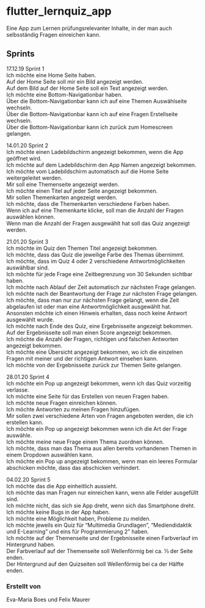 # flutter_lernquiz_app

Eine App zum Lernen prüfungsrelevanter Inhalte, in der man auch selbsständig Fragen einreichen kann.

## Sprints

17.12.19 Sprint 1<br/>
Ich möchte eine Home Seite haben.<br/>
Auf der Home Seite soll mir ein Bild angezeigt werden.<br/>
Auf dem Bild auf der Home Seite soll ein Text angezeigt werden.<br/>
Ich möchte eine Bottom-Navigationbar haben.<br/>
Über die Bottom-Navigationbar kann ich auf eine Themen Auswählseite wechseln.<br/>
Über die Bottom-Navigationbar kann ich auf eine Fragen Erstellseite wechseln.<br/>
Über die Bottom-Navigationbar kann ich zurück zum Homescreen gelangen.<br/>

14.01.20 Sprint 2<br/>
Ich möchte einen Ladebildschirm angezeigt bekommen, wenn die App geöffnet wird.<br/>
Ich möchte auf dem Ladebildschirm den App Namen angezeigt bekommen.<br/>
Ich möchte vom Ladebildschirm automatisch auf die Home Seite weitergeleitet werden.<br/>
Mir soll eine Themenseite angezeigt werden.<br/>
Ich möchte einen Titel auf jeder Seite angezeigt bekommen.<br/>
Mir sollen Themenkarten angezeigt werden.<br/>
Ich möchte, dass die Themenkarten verschiedene Farben haben.<br/>
Wenn ich auf eine Themenkarte klicke, soll man die Anzahl der Fragen auswählen können.<br/>
Wenn man die Anzahl der Fragen ausgewählt hat soll das Quiz angezeigt werden.<br/>

21.01.20 Sprint 3<br/>
Ich möchte im Quiz den Themen Titel angezeigt bekommen.<br/>
Ich möchte, dass das Quiz die jeweilige Farbe des Themas übernimmt.<br/>
Ich möchte, dass im Quiz 4 oder 2 verschiedene Antwortmöglichkeiten auswählbar sind.<br/>
Ich möchte für jede Frage eine Zeitbegrenzung von 30 Sekunden sichtbar haben.<br/>
Ich möchte nach Ablauf der Zeit automatisch zur nächsten Frage gelangen.<br/>
Ich möchte nach der Beantwortung der Frage zur nächsten Frage gelangen.<br/>
Ich möchte, dass man nur zur nächsten Frage gelangt, wenn die Zeit abgelaufen ist oder man eine Antwortmöglichkeit ausgewählt hat.<br/>
Ansonsten möchte ich einen Hinweis erhalten, dass noch keine Antwort ausgewählt wurde.<br/>
Ich möchte nach Ende des Quiz, eine Ergebnisseite angezeigt bekommen.<br/>
Auf der Ergebnisseite soll man einen Score angezeigt bekommen.<br/>
Ich möchte die Anzahl der Fragen, richtigen und falschen Antworten angezeigt bekommen.<br/>
Ich möchte eine Übersicht angezeigt bekommen, wo ich die einzelnen Fragen mit meiner und der richtigen Antwort einsehen kann.<br/>
Ich möchte von der Ergebnisseite zurück zur Themen Seite gelangen.<br/>

28.01.20 Sprint 4<br/>
Ich möchte ein Pop up angezeigt bekommen, wenn ich das Quiz vorzeitig verlasse.<br/>
Ich möchte eine Seite für das Erstellen von neuen Fragen haben.<br/>
Ich möchte neue Fragen einreichen können.<br/>
Ich möchte Antworten zu meinen Fragen hinzufügen.<br/>
Mir sollen zwei verschiedene Arten von Fragen angeboten werden, die ich erstellen kann.<br/>
Ich möchte ein Pop up angezeigt bekommen wenn ich die Art der Frage auswähle.<br/>
Ich möchte meine neue Frage einem Thema zuordnen können.<br/>
Ich möchte, dass man das Thema aus allen bereits vorhandenen Themen in einem Dropdown auswählen kann.<br/>
Ich möchte ein Pop up angezeigt bekommen, wenn man ein leeres Formular abschicken möchte, dass das abschicken verhindert.<br/>


04.02.20 Sprint 5<br/>
Ich möchte das die App einheitlich aussieht.<br/>
Ich möchte das man Fragen nur einreichen kann, wenn alle Felder ausgefüllt sind.<br/>
Ich möchte nicht, das sich sie App dreht, wenn sich das Smartphone dreht.<br/>
Ich möchte keine Bugs in der App haben.<br/>
Ich möchte eine Möglichkeit haben, Probleme zu melden.<br/>
Ich möchte jeweils ein Quiz für “Multimedia Grundlagen”, “Mediendidaktik und E-Learning” und eins für Programmierung 2” haben.<br/>
Ich möchte auf der Themenseite und der Ergebnisseite einen Farbverlauf im Hintergrund haben.<br/>
Der Farbverlauf auf der Themenseite soll Wellenförmig bei ca. ⅓ der Seite enden.<br/>
Der Hintergrund auf den Quizseiten soll Wellenförmig bei ca der Hälfte enden.<br/>


### Erstellt von<br/>
Eva-Maria Boes und Felix Maurer

